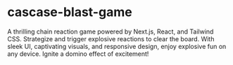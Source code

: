 # cascase-blast-game
A thrilling chain reaction game powered by Next.js, React, and Tailwind CSS. Strategize and trigger explosive reactions to clear the board. With sleek UI, captivating visuals, and responsive design, enjoy explosive fun on any device. Ignite a domino effect of excitement!
